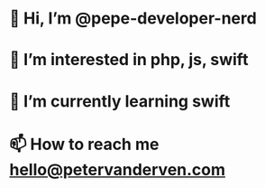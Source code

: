 # 👋 Hi, I’m @pepe-developer-nerd
# 👀 I’m interested in php, js, swift
# 🌱 I’m currently learning swift
# 📫 How to reach me hello@petervanderven.com

<!---
pepe-developer-nerd/pepe-developer-nerd is a ✨ special ✨ repository because its `README.md` (this file) appears on your GitHub profile.
You can click the Preview link to take a look at your changes.
--->
